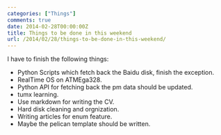 ```yaml
---
categories: ["Things"]
comments: true
date: 2014-02-28T00:00:00Z
title: Things to be done in this weekend
url: /2014/02/28/things-to-be-done-in-this-weekend/
---
```


I have to finish the following things: <br />

* Python Scripts which fetch back the Baidu disk, finish the exception. 
* RealTime OS on ATMEga328. 
* Python API for fetching back the pm data should be updated.
* tumx learning. 
* Use markdown for writing the CV. 
* Hard disk cleaning and orgnization. 
* Writing articles for enum feature. 
* Maybe the pelican template should be written. 
